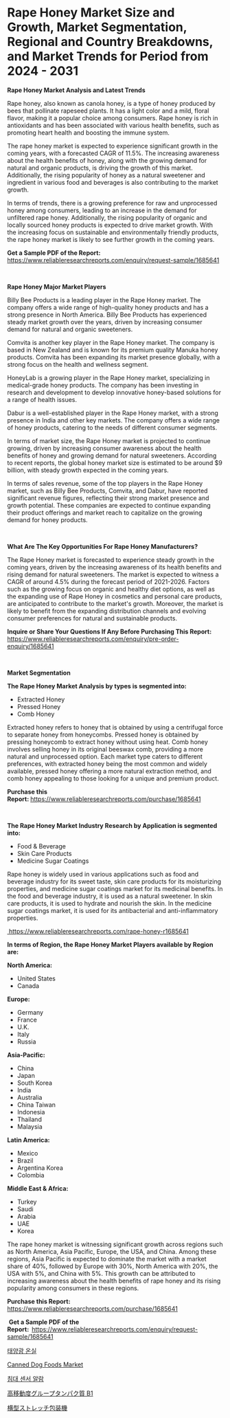 <p><h1>Rape Honey Market Size and Growth, Market Segmentation, Regional and Country Breakdowns, and Market Trends for Period from 2024 -  2031</h1></p><p><strong>Rape Honey Market Analysis and Latest Trends</strong></p>
<p><p>Rape honey, also known as canola honey, is a type of honey produced by bees that pollinate rapeseed plants. It has a light color and a mild, floral flavor, making it a popular choice among consumers. Rape honey is rich in antioxidants and has been associated with various health benefits, such as promoting heart health and boosting the immune system.</p><p>The rape honey market is expected to experience significant growth in the coming years, with a forecasted CAGR of 11.5%. The increasing awareness about the health benefits of honey, along with the growing demand for natural and organic products, is driving the growth of this market. Additionally, the rising popularity of honey as a natural sweetener and ingredient in various food and beverages is also contributing to the market growth.</p><p>In terms of trends, there is a growing preference for raw and unprocessed honey among consumers, leading to an increase in the demand for unfiltered rape honey. Additionally, the rising popularity of organic and locally sourced honey products is expected to drive market growth. With the increasing focus on sustainable and environmentally friendly products, the rape honey market is likely to see further growth in the coming years.</p></p>
<p><strong>Get a Sample PDF of the Report:&nbsp;</strong> <a href="https://www.reliableresearchreports.com/enquiry/request-sample/1685641">https://www.reliableresearchreports.com/enquiry/request-sample/1685641</a></p>
<p>&nbsp;</p>
<p><strong>Rape Honey Major Market Players</strong></p>
<p><p>Billy Bee Products is a leading player in the Rape Honey market. The company offers a wide range of high-quality honey products and has a strong presence in North America. Billy Bee Products has experienced steady market growth over the years, driven by increasing consumer demand for natural and organic sweeteners.</p><p>Comvita is another key player in the Rape Honey market. The company is based in New Zealand and is known for its premium quality Manuka honey products. Comvita has been expanding its market presence globally, with a strong focus on the health and wellness segment.</p><p>HoneyLab is a growing player in the Rape Honey market, specializing in medical-grade honey products. The company has been investing in research and development to develop innovative honey-based solutions for a range of health issues.</p><p>Dabur is a well-established player in the Rape Honey market, with a strong presence in India and other key markets. The company offers a wide range of honey products, catering to the needs of different consumer segments.</p><p>In terms of market size, the Rape Honey market is projected to continue growing, driven by increasing consumer awareness about the health benefits of honey and growing demand for natural sweeteners. According to recent reports, the global honey market size is estimated to be around $9 billion, with steady growth expected in the coming years.</p><p>In terms of sales revenue, some of the top players in the Rape Honey market, such as Billy Bee Products, Comvita, and Dabur, have reported significant revenue figures, reflecting their strong market presence and growth potential. These companies are expected to continue expanding their product offerings and market reach to capitalize on the growing demand for honey products.</p></p>
<p>&nbsp;</p>
<p><strong>What Are The Key Opportunities For Rape Honey Manufacturers?</strong></p>
<p><p>The Rape Honey market is forecasted to experience steady growth in the coming years, driven by the increasing awareness of its health benefits and rising demand for natural sweeteners. The market is expected to witness a CAGR of around 4.5% during the forecast period of 2021-2026. Factors such as the growing focus on organic and healthy diet options, as well as the expanding use of Rape Honey in cosmetics and personal care products, are anticipated to contribute to the market's growth. Moreover, the market is likely to benefit from the expanding distribution channels and evolving consumer preferences for natural and sustainable products.</p></p>
<p><strong>Inquire or Share Your Questions If Any Before Purchasing This Report:</strong> <a href="https://www.reliableresearchreports.com/enquiry/pre-order-enquiry/1685641">https://www.reliableresearchreports.com/enquiry/pre-order-enquiry/1685641</a></p>
<p>&nbsp;</p>
<p><strong>Market Segmentation</strong></p>
<p><strong>The Rape Honey Market Analysis by types is segmented into:</strong></p>
<p><ul><li>Extracted Honey</li><li>Pressed Honey</li><li>Comb Honey</li></ul></p>
<p><p>Extracted honey refers to honey that is obtained by using a centrifugal force to separate honey from honeycombs. Pressed honey is obtained by pressing honeycomb to extract honey without using heat. Comb honey involves selling honey in its original beeswax comb, providing a more natural and unprocessed option. Each market type caters to different preferences, with extracted honey being the most common and widely available, pressed honey offering a more natural extraction method, and comb honey appealing to those looking for a unique and premium product.</p></p>
<p><strong>Purchase this Report:&nbsp;</strong><a href="https://www.reliableresearchreports.com/purchase/1685641">https://www.reliableresearchreports.com/purchase/1685641</a></p>
<p>&nbsp;</p>
<p><strong>The Rape Honey Market Industry Research by Application is segmented into:</strong></p>
<p><ul><li>Food & Beverage</li><li>Skin Care Products</li><li>Medicine Sugar Coatings</li></ul></p>
<p><p>Rape honey is widely used in various applications such as food and beverage industry for its sweet taste, skin care products for its moisturizing properties, and medicine sugar coatings market for its medicinal benefits. In the food and beverage industry, it is used as a natural sweetener. In skin care products, it is used to hydrate and nourish the skin. In the medicine sugar coatings market, it is used for its antibacterial and anti-inflammatory properties.</p></p>
<p><a href="https://www.reliableresearchreports.com/rape-honey-r1685641">&nbsp;https://www.reliableresearchreports.com/rape-honey-r1685641</a></p>
<p><strong>In terms of Region, the Rape Honey Market Players available by Region are:</strong></p>
<p>
    <p> <strong> North America: </strong>
        <ul>
            <li>United States</li>
            <li>Canada</li>
        </ul>
        </p> 
    <p> <strong> Europe: </strong>
        <ul>
            <li>Germany</li>
            <li>France</li>
            <li>U.K.</li>
            <li>Italy</li>
            <li>Russia</li>
        </ul>
        </p> 
    <p> <strong> Asia-Pacific: </strong>
        <ul>
            <li>China</li>
            <li>Japan</li>
            <li>South Korea</li>
            <li>India</li>
            <li>Australia</li>
            <li>China Taiwan</li>
            <li>Indonesia</li>
            <li>Thailand</li>
            <li>Malaysia</li>
        </ul>
        </p> 
    <p> <strong> Latin America: </strong>
        <ul>
            <li>Mexico</li>
            <li>Brazil</li>
            <li>Argentina Korea</li>
            <li>Colombia</li>
        </ul>
        </p> 
    <p> <strong> Middle East & Africa: </strong>
        <ul>
            <li>Turkey</li>
            <li>Saudi</li>
            <li>Arabia</li>
            <li>UAE</li>
            <li>Korea</li>
        </ul>
    </p>
    </p>
<p><p>The rape honey market is witnessing significant growth across regions such as North America, Asia Pacific, Europe, the USA, and China. Among these regions, Asia Pacific is expected to dominate the market with a market share of 40%, followed by Europe with 30%, North America with 20%, the USA with 5%, and China with 5%. This growth can be attributed to increasing awareness about the health benefits of rape honey and its rising popularity among consumers in these regions.</p></p>
<p><strong>Purchase this Report: </strong><a href="https://www.reliableresearchreports.com/purchase/1685641">https://www.reliableresearchreports.com/purchase/1685641</a></p>
<p>&nbsp;<strong>Get a Sample PDF of the Report:&nbsp;&nbsp;</strong><a href="https://www.reliableresearchreports.com/enquiry/request-sample/1685641">https://www.reliableresearchreports.com/enquiry/request-sample/1685641</a></p>
<p><strong></strong></p>
<p><p><a href="https://medium.com/@fabiancobuc20222022/%ED%83%9C%EC%96%91%EC%97%B4-%EC%98%A8%EC%8B%A4-%EC%8B%9C%EC%9E%A5-%EA%B7%9C%EB%AA%A8-cagr-%EB%8F%99%ED%96%A5-2024-2030-4040bd27ea3b">태양광 온실</a></p><p><a href="https://github.com/Angelnienowdseej3e45z3p8c/Market-Research-Report-List-1/blob/main/canned-dog-foods-market.md">Canned Dog Foods Market</a></p><p><a href="https://medium.com/@bruiser75687/%EC%B9%A8%EB%8C%80-%EC%84%BC%EC%84%9C-%EC%95%8C%EB%9E%8C-%EC%8B%9C%EC%9E%A5-%EC%A1%B0%EC%82%AC-%EB%B3%B4%EA%B3%A0%EC%84%9C-%EA%B7%B8-%EC%97%AD%EC%82%AC-%EB%B0%8F-2024%EB%85%84%EB%B6%80%ED%84%B0-2031%EB%85%84%EA%B9%8C%EC%A7%80%EC%9D%98-%EC%98%88%EC%B8%A1-26f0083fc09d">침대 센서 알람</a></p><p><a href="https://medium.com/@julian6skinner/%E3%83%8F%E3%82%A4%E3%83%A2%E3%83%93%E3%83%AA%E3%83%86%E3%82%A3%E3%83%BC%E3%82%B0%E3%83%AB%E3%83%BC%E3%83%97%E3%83%97%E3%83%AD%E3%83%86%E3%82%A4%E3%83%B3b1%E5%B8%82%E5%A0%B4-2031%E5%B9%B4%E3%81%BE%E3%81%A7%E3%81%AE%E3%83%88%E3%83%AC%E3%83%B3%E3%83%89-%E4%BA%88%E6%B8%AC-%E7%AB%B6%E4%BA%89%E5%88%86%E6%9E%90-fb260606990b">高移動度グループタンパク質 B1</a></p><p><a href="https://github.com/vlcostes/Market-Research-Report-List-1/blob/main/153768519048.md">横型ストレッチ包装機</a></p></p>